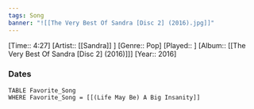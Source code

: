 ```yaml
---
tags: Song  
banner: "![[The Very Best Of Sandra [Disc 2] (2016).jpg]]"
---
```

[Time:: 4:27]
[Artist:: [[Sandra]] ]
[Genre:: Pop]
[Played:: ]
[Album:: [[The Very Best Of Sandra [Disc 2] (2016)]]]
[Year:: 2016]
### Dates
````dataview
TABLE Favorite_Song
WHERE Favorite_Song = [[(Life May Be) A Big Insanity]]
````